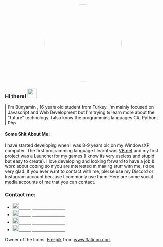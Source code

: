  <div style="text-align:center"><a href="https://bunyaminozturk.com.tr/"><img  src="https://bunyaminozturk.com.tr/i/ChQDJ.jpg" height="auto"  width="250" style="border-radius:65%"></a></div>
<h3> Hi there! <img src="https://bunyaminozturk.com.tr/i/E7a0s.png" width="30"></h3>

<p style="border-left:2px solid #4d4c52; padding-left:7px; ">I'm Bünyamin , 16 years old student from Turkey. I'm mainly focused on Javascript and Web Development but I'm trying to learn more about the "future" technology. I also know the programming languages C#, Python, Php</br></p>

#### Some Shit About Me:    

I have started developing when I was 8-9 years old on my WindowsXP computer. The first programming language I learnt was [VB.net](https://en.wikipedia.org/wiki/Visual_Basic_.NET) and my first project was a Launcher for my games (I know its very useless and stupid but easy to create). I love developing and looking forward to have a job & work about coding so if you are interested in making stuff with me, I'd be very glad. If you ever want to contact with me, please use my Discord or Instagram account because I commonly use them. Here are some social media accounts of me that you can contact.

### Contact me:

*  <div style="text-align:left; text-decoration:none; "><a href="https://www.linkedin.com/in/b%C3%BCnyamin-%C3%B6zt%C3%BCrk-925569186/"><img  src="https://bunyaminozturk.com.tr/i/UC6vu.png" height="auto"  width="20" style="text-decoration:none; "> <span style="font-size:18px; text-decoration:none; color:#FFF; ">Bünyamin Öztürk</span></a></div>

*  <div style="text-align:left; text-decoration:none; "><a href="https://www.instagram.com/bunyamin_oztk55/"><img  src="https://bunyaminozturk.com.tr/i/haqPB.png" height="auto"  width="20" style="text-decoration:none; "> <span style="font-size:18px; text-decoration:none; color:#FFF; ">Bünyamin Öztürk</span></a></div>

*  <div style="text-align:left; text-decoration:none; "><a href="https://www.behance.net/filmlets61c717"><img  src="https://bunyaminozturk.com.tr/i/ymwUZ.png" height="auto"  width="20" style="text-decoration:none; "> <span style="font-size:18px; text-decoration:none; color:#FFF; ">Bünyamin Öztürk</span></a></div>
*  <div style="text-align:left; text-decoration:none; "><a href="https://www.youtube.com/channel/UCate1oe25dDYE0kj8j3Itlw"><img  src="https://bunyaminozturk.com.tr/i/kM6FR.png" height="auto"  width="20" style="text-decoration:none; "> <span style="font-size:18px; text-decoration:none; color:#FFF; ">Bünyamin Öztürk</span></a></div>

<div>Owner of the Icons: <a href="https://www.flaticon.com/de/autoren/freepik" title="Freepik">Freepik</a> from <a href="https://www.flaticon.com/de/" title="Flaticon">www.flaticon.com</a></div>
